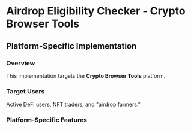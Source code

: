 # Airdrop Eligibility Checker - Crypto Browser Tools

## Platform-Specific Implementation

### Overview
This implementation targets the **Crypto Browser Tools** platform.

### Target Users
Active DeFi users, NFT traders, and "airdrop farmers."

### Platform-Specific Features
